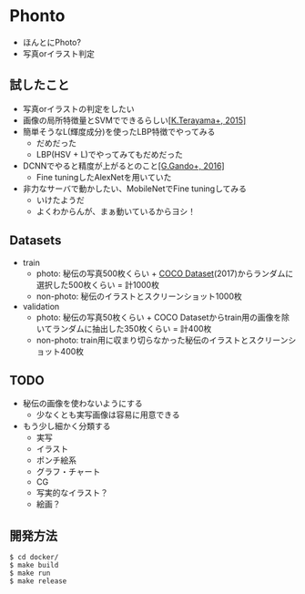 # Phonto
- ほんとにPhoto?
- 写真orイラスト判定


## 試したこと
- 写真orイラストの判定をしたい
- 画像の局所特徴量とSVMでできるらしい[[K.Terayama+, 2015]](https://ieeexplore.ieee.org/document/7153192)
- 簡単そうなL(輝度成分)を使ったLBP特徴でやってみる
  - だめだった
  - LBP(HSV + L)でやってみてもだめだった
- DCNNでやると精度が上がるとのこと[[G.Gando+, 2016]](https://www.sciencedirect.com/science/article/pii/S0957417416304560)
  - Fine tuningしたAlexNetを用いていた
- 非力なサーバで動かしたい、MobileNetでFine tuningしてみる
  - いけたようだ
  - よくわからんが、まぁ動いているからヨシ！


## Datasets
- train
  - photo: 秘伝の写真500枚くらい + [COCO Dataset](http://cocodataset.org/)(2017)からランダムに選択した500枚くらい = 計1000枚
  - non-photo: 秘伝のイラストとスクリーンショット1000枚
- validation
  - photo: 秘伝の写真50枚くらい + COCO Datasetからtrain用の画像を除いてランダムに抽出した350枚くらい = 計400枚
  - non-photo: train用に収まり切らなかった秘伝のイラストとスクリーンショット400枚


## TODO
- 秘伝の画像を使わないようにする
  - 少なくとも実写画像は容易に用意できる
- もう少し細かく分類する
  - 実写
  - イラスト
  - ポンチ絵系
  - グラフ・チャート
  - CG
  - 写実的なイラスト？
  - 絵画？


## 開発方法
```
$ cd docker/
$ make build
$ make run
$ make release
```
